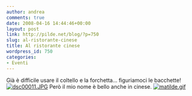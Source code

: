 ```yaml
---
author: andrea
comments: true
date: 2008-04-16 14:44:46+00:00
layout: post
link: http://pilde.net/blog/?p=750
slug: al-ristorante-cinese
title: Al ristorante cinese
wordpress_id: 750
categories:
- Eventi
---
```


Già è difficile usare il coltello e la forchetta... figuriamoci le bacchette!
[![dsc00011.JPG](http://pilde.net/blog/wp-content/uploads/2008/04/dsc00011.JPG)](http://pilde.net/blog/wp-content/uploads/2008/04/dsc00011.JPG)
Però il mio nome è bello anche in cinese. 
[![matilde.gif](http://pilde.net/blog/wp-content/uploads/2008/04/matilde.gif)](http://pilde.net/blog/wp-content/uploads/2008/04/matilde.gif)

